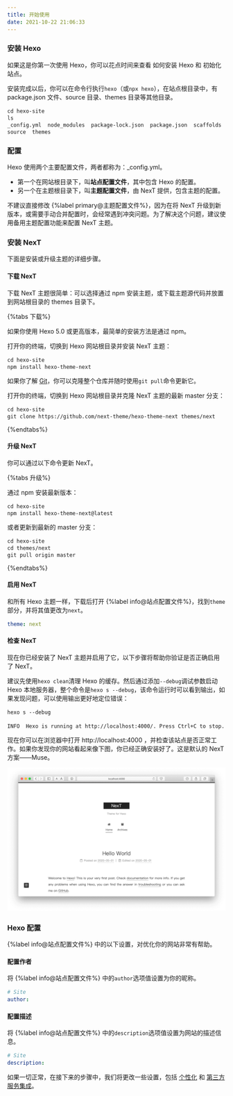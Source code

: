 ```yaml
---
title: 开始使用
date: 2021-10-22 21:06:33
---
```


### 安装 Hexo

如果这是你第一次使用 Hexo，你可以花点时间来查看 如何安装 Hexo 和 初始化站点。

安装完成以后，你可以在命令行执行`hexo`（或`npx hexo`），在站点根目录中，有 package.json 文件、source 目录、themes 目录等其他目录。

```
cd hexo-site
ls
_config.yml  node_modules  package-lock.json  package.json  scaffolds  source  themes
```

### 配置

Hexo 使用两个主要配置文件，两者都称为：_config.yml。

- 第一个在网站根目录下，叫**站点配置文件**，其中包含 Hexo 的配置。
- 另一个在主题根目录下，叫**主题配置文件**，由 NexT 提供，包含主题的配置。

不建议直接修改 {%label primary@主题配置文件%}，因为在将 NexT 升级到新版本，或需要手动合并配置时，会经常遇到冲突问题。为了解决这个问题，建议使用备用主题配置功能来配置 NexT 主题。

### 安装 NexT

下面是安装或升级主题的详细步骤。

#### 下载 NexT

下载 NexT 主题很简单：可以选择通过 npm 安装主题，或下载主题源代码并放置到网站根目录的 themes 目录下。

{%tabs 下载%}
<!-- tab 使用 npm -->
如果你使用 Hexo 5.0 或更高版本，最简单的安装方法是通过 npm。

打开你的终端，切换到 Hexo 网站根目录并安装 NexT 主题：

```
cd hexo-site
npm install hexo-theme-next
```
<!-- endtab -->
<!-- tab 使用 git -->
如果你了解 [Git](https://mopsite.gitee.io/git)，你可以克隆整个仓库并随时使用`git pull`命令更新它。

打开你的终端，切换到 Hexo 网站根目录并克隆 NexT 主题的最新 master 分支：

```
cd hexo-site
git clone https://github.com/next-theme/hexo-theme-next themes/next
```
<!-- endtab -->
{%endtabs%}

#### 升级 NexT

你可以通过以下命令更新 NexT。

{%tabs 升级%}
<!-- tab 使用 npm -->
通过 npm 安装最新版本：

```
cd hexo-site
npm install hexo-theme-next@latest
```
<!-- endtab -->
<!-- tab 使用 git -->
或者更新到最新的 master 分支：

```
cd hexo-site
cd themes/next
git pull origin master
```
<!-- endtab -->
{%endtabs%}

#### 启用 NexT

和所有 Hexo 主题一样，下载后打开 {%label info@站点配置文件%}，找到`theme`部分，并将其值更改为`next`。

```yml hexo/_config.yml
theme: next
```

#### 检查 NexT

现在你已经安装了 NexT 主题并启用了它，以下步骤将帮助你验证是否正确启用了 NexT。

建议先使用`hexo clean`清理 Hexo 的缓存。然后通过添加`--debug`调试参数启动 Hexo 本地服务器，整个命令是`hexo s --debug`，该命令运行时可以看到输出，如果发现问题，可以使用输出更好地定位错误：

```
hexo s --debug

INFO  Hexo is running at http://localhost:4000/. Press Ctrl+C to stop.
```

现在你可以在浏览器中打开 http://localhost:4000 ，并检查该站点是否正常工作。如果你发现你的网站看起来像下图，你已经正确安装好了。这是默认的 NexT 方案——Muse。

![](../images/next01.png)

### Hexo 配置

{%label info@站点配置文件%} 中的以下设置，对优化你的网站非常有帮助。

#### 配置作者

将 {%label info@站点配置文件%} 中的`author`选项值设置为你的昵称。

```yml hexo/_config.yml
# Site
author:
```

#### 配置描述

将 {%label info@站点配置文件%} 中的`description`选项值设置为网站的描述信息。

```yml hexo/_config.yml
# Site
description:
```

如果一切正常，在接下来的步骤中，我们将更改一些设置，包括 [个性化](/theme-settings) 和 [第三方服务集成](/third-party-services)。
